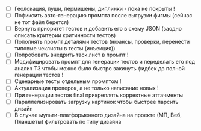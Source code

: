 - [ ] Геолокация, пуши, пермишены, диплинки - пока не покрыты !
- [ ] Пофиксить авто-генерацию промпта после выгрузки фигмы (сейчас не тот файл берется)
- [ ] Вернуть приоритет тестов и добавить его в схему JSON (заодно описать критерии критичности тестов)
- [ ] Пополнять промпт деталями тестов (нюансы, проверки, перенести типовые чеклисты в тесты (инъекция))
- [ ] Попробовать внедрить таск лист в промпт !
- [ ] Модифицировать промпт для генерации тестов и переделать его под анализ ТЗ чтобы можно было быстро закинуть фидбек
  до полной генерации тестов !
- [ ] Сценарные тесты отдельным промптом !
- [ ] Актуализация проверок, а не только написание новых !
- [ ] При генерации тестов final прикреплять корректные аттачменты
- [ ] Параллелизировать загрузку картинок чтобы быстрее парсить дизайн
- [ ] В случае мульти-платформенного дизайна на проекте (МП, Веб, Планшеты) фильтровать по типу дизайна
